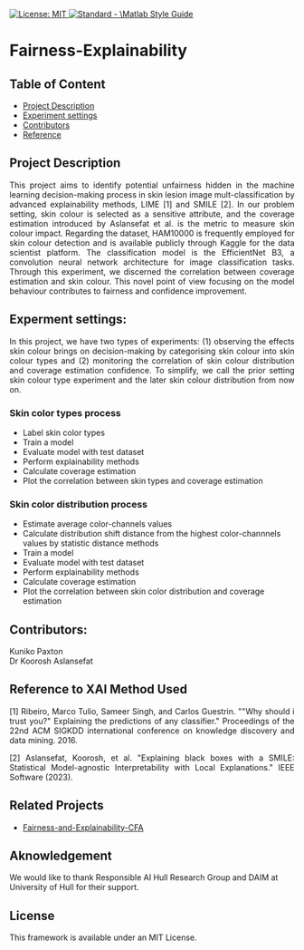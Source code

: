 <p align="left"> </p>

<a href="https://opensource.org/licenses/MIT"><img src="https://img.shields.io/badge/License-MIT-yellow.svg" alt="License: MIT">
<a href="https://standardjs.com"><img src="https://img.shields.io/badge/code_style-standard-brightgreen.svg" alt="Standard - \Matlab Style Guide"></a>

# Fairness-Explainability

## Table of Content
* [Project Description](#PD)
* [Experiment settings](#EX)
  <!-- * [To do](#DO) -->
* [Contributors](#CN)
* [Reference](#RF)

<a id = "PD"></a>
## Project Description
<p align="justify">This project aims to identify potential unfairness hidden in the machine learning decision-making process in skin lesion image mult-classification by advanced explainability methods, LIME [1] and SMILE [2]. In our problem setting, skin colour is selected as a sensitive attribute, and the coverage estimation introduced by Aslansefat et al. is the metric to measure skin colour impact. Regarding the dataset, HAM10000 is frequently employed for skin colour detection and is available publicly through Kaggle for the data scientist platform. The classification model is the EfficientNet B3, a convolution neural network architecture for image classification tasks. Through this experiment, we discerned the correlation between coverage estimation and skin colour. This novel point of view focusing on the model behaviour contributes to fairness and confidence improvement.</p>

<a id = "EX"></a>
## Experment settings:
<p align="justify">In this project, we have two types of experiments: (1) observing the effects skin colour brings on decision-making by categorising skin colour into skin colour types and (2) monitoring the correlation of skin colour distribution and coverage estimation confidence. To simplify, we call the prior setting skin colour type experiment and the later skin colour distribution from now on.</p>

### Skin color types process
* Label skin color types
* Train a model
* Evaluate model with test dataset
* Perform explainability methods
* Calculate coverage estimation
* Plot the correlation between skin types and coverage estimation

### Skin color distribution process
* Estimate average color-channels values
* Calculate distribution shift distance from the highest color-channnels values by statistic distance methods
* Train a model
* Evaluate model with test dataset
* Perform explainability methods
* Calculate coverage estimation
* Plot the correlation between skin color distribution and coverage estimation

<a id = "DO"></a>

<!--
## To do:
[] a 
[] b
[] c
-->

<a id = "CN"></a>
## Contributors:
Kuniko Paxton<br>
Dr Koorosh Aslansefat

<a id = "RF"></a>
## Reference to XAI Method Used
<a id = "ref1"></a>
<p align="justify">[1] Ribeiro, Marco Tulio, Sameer Singh, and Carlos Guestrin. ""Why should i trust you?" Explaining the predictions of any classifier." Proceedings of the 22nd ACM SIGKDD international conference on knowledge discovery and data mining. 2016.</p>
<a id = "ref2"></a>
<p align="justify">[2] Aslansefat, Koorosh, et al. "Explaining black boxes with a SMILE: Statistical Model-agnostic Interpretability with Local Explanations." IEEE Software (2023).</p>

## Related Projects
* [Fairness-and-Explainability-CFA](https://github.com/YuyingZhao/FairExplanations-CFA) 

## Aknowledgement
We would like to thank Responsible AI Hull Research Group and DAIM at University of Hull for their support.

## License
This framework is available under an MIT License.
